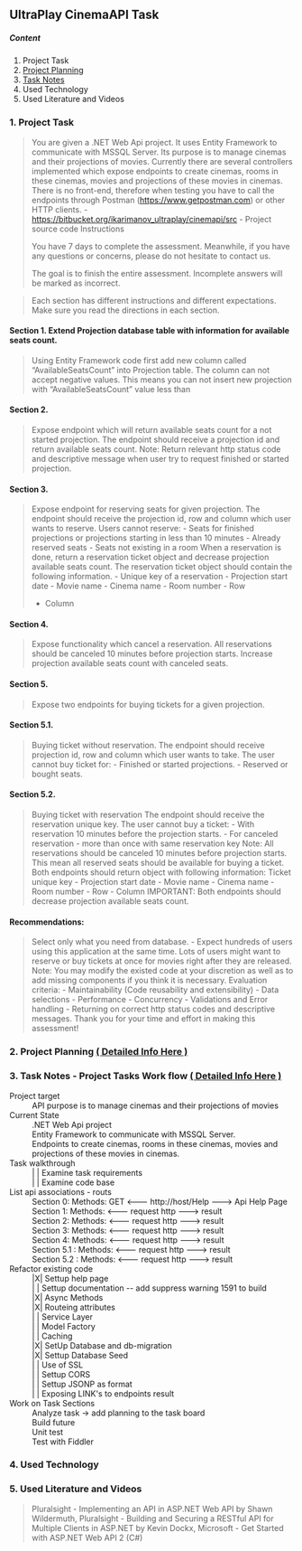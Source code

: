 ## UltraPlay CinemaAPI Task
##### Content
1. Project Task
2. [Project Planning](https://github.com/VeselinovStf/UP_CinamaSystem/projects/1 "Details Here")
3. [ Task Notes  ](https://github.com/VeselinovStf/UP_CinamaSystem/projects/2 "( Detail Here )")
4. Used Technology
5. Used Literature and Videos

### 1. Project Task 
	
> You are given a .NET Web Api project. It uses Entity Framework to communicate with MSSQL Server. Its purpose is to manage cinemas and their projections of movies. Currently there are several controllers implemented which expose endpoints to create cinemas, rooms in these cinemas, movies and projections of these movies in cinemas. There is no front-end, therefore when testing you have to call the endpoints through Postman (https://www.getpostman.com) or other HTTP clients. - https://bitbucket.org/ikarimanov_ultraplay/cinemapi/src   - Project source code Instructions 
> 
>  You have 7 days to complete the assessment.  Meanwhile, if you have any questions or concerns, please do not hesitate to contact us. 
> 
>  The goal is to finish the entire assessment. Incomplete answers will be marked as incorrect.

> 
> Each section has different instructions and different expectations. Make sure you read the directions in each section.

#### Section 1. Extend Projection database table with information for available seats count.
	
> Using Entity Framework code first add new column called “AvailableSeatsCount” into Projection table. The column can not accept negative values. This means you can not insert new projection with “AvailableSeatsCount” value less than 
#### Section 2. 
	
> Expose endpoint which will return available seats count for a not started projection. The endpoint should receive a projection id and return available seats count. Note: Return relevant http status code and descriptive message when user try to request finished or started projection. 
#### Section 3.
>  Expose endpoint for reserving seats for given projection. The endpoint should receive the projection id, row and column which user wants to reserve. Users cannot reserve: - Seats for finished projections or projections starting in less than 10 minutes - Already reserved seats - Seats not existing in a room
> When a reservation is done, return a reservation ticket object and decrease projection available seats count. The reservation ticket object should contain the following information. - Unique key of a reservation - Projection start date - Movie name - Cinema name - Room number - Row
> - Column
#### Section 4. 
	
> Expose functionality which cancel a reservation. All reservations should be canceled 10 minutes before projection starts. Increase projection available seats count with canceled seats. 
#### Section 5. 
	
> Expose two endpoints for buying tickets for a given projection. 
#### Section 5.1.
	 
> Buying ticket without reservation. The endpoint should receive projection id, row and column which user wants to take. The user cannot buy ticket for:  - Finished or started projections.  - Reserved or bought seats.
#### Section 5.2. 
	
> Buying ticket with reservation The endpoint should receive the reservation unique key. The user cannot buy a ticket:   - With reservation 10 minutes before the projection starts.    - For canceled reservation   - more than once with same reservation key Note: All reservations should be canceled 10 minutes before projection starts. This mean all reserved seats should be available for buying a ticket. Both endpoints should return object with following information: Ticket unique key - Projection start date - Movie name - Cinema name - Room number - Row - Column IMPORTANT: Both endpoints should decrease projection available seats count.

#### Recommendations:  
	
> Select only what you need from database. - Expect hundreds of users using this application at the same time. Lots of users might want to reserve or buy tickets at once for movies right after they are released. Note: You may modify the existed code at your discretion as well as to add missing components if you think it is necessary. Evaluation criteria: - Maintainability (Code reusability and extensibility) - Data selections - Performance - Concurrency - Validations and Error handling - Returning on correct http status codes and descriptive messages. Thank you for your time and effort in making this assessment! 

### 2. Project Planning [( Detailed Info Here )](https://github.com/VeselinovStf/UP_CinamaSystem/projects/1 "( Details Here )")

### 3. Task Notes - Project Tasks Work flow [( Detailed Info Here )](https://github.com/VeselinovStf/UP_CinamaSystem/projects/2 "( Detail Here )")

<dl>
  <dt>Project target</dt>
   <dd>API purpose is to manage cinemas and their projections of movies</dd>
  <dt>Current State</dt>
  <dd> .NET Web Api project</dd>
  <dd>Entity Framework to communicate with MSSQL Server.</dd>
<dd> Endpoints to create cinemas, rooms in these cinemas, movies and projections of these movies in cinemas.</dd>
  <dt>Task walkthrough</dt>
<dd> | | Examine task requirements </dd>
  <dd> | | Examine code base</dd>
  <dt> List api associations - routs</dt>
	<dd>Section 0: Methods: GET <--- http://host/Help ---> Api Help Page </dd> 
	<dd>Section 1: Methods: <--- request http ---> result </dd> 
  <dd>Section 2: Methods: <--- request http ---> result </dd> 
<dd>Section 3: Methods: <--- request http ---> result </dd> 
<dd>Section 4: Methods: <--- request http ---> result </dd> 
<dd>Section 5.1 : Methods: <--- request http ---> result </dd> 
<dd>Section 5.2 : Methods: <--- request http ---> result </dd> 
  <dt> Refactor existing code</dt>
	<dd> |X| Settup help page </dd>
	<dd>| | Settup documentation -- add suppress warning 1591 to build</dd>
	<dd>|X| Async Methods </dd>
	<dd>|X| Routeing attributes </dd>
	<dd>| | Service Layer </dd>
	<dd>| | Model Factory </dd>
	<dd>| | Caching </dd>
	<dd> |X| SetUp Database and db-migration </dd>
	<dd>|X| Settup Database Seed</dd>
	<dd>| | Use of SSL </dd>
	<dd>| | Settup CORS </dd>
	<dd>| | Settup JSONP as format </dd>
	<dd>| | Exposing LINK's to endpoints result </dd>	
  <dt> Work on Task Sections </dt>
	<dd> Analyze task -> add planning to the task board</dd>
	<dd>Build future</dd>
	<dd>Unit test</dd>
	<dd>Test with Fiddler</dd>
</dl>

### 4. Used Technology
### 5. Used Literature and Videos

> Pluralsight - Implementing an API in ASP.NET Web API by Shawn Wildermuth, 
> 	Pluralsight - Building and Securing a RESTful API for Multiple Clients in 	ASP.NET by Kevin Dockx, 
> 	Microsoft - Get Started with ASP.NET Web API 2 (C#) 
